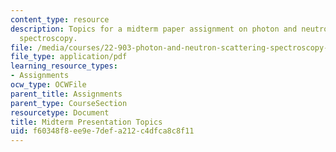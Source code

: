 ```yaml
---
content_type: resource
description: Topics for a midterm paper assignment on photon and neutron scattering
  spectroscopy.
file: /media/courses/22-903-photon-and-neutron-scattering-spectroscopy-and-its-applications-in-condensed-matter-spring-2005/f60348f8ee9e7defa212c4dfca8c8f11_mdtrm_assgnmnt_r.pdf
file_type: application/pdf
learning_resource_types:
- Assignments
ocw_type: OCWFile
parent_title: Assignments
parent_type: CourseSection
resourcetype: Document
title: Midterm Presentation Topics
uid: f60348f8-ee9e-7def-a212-c4dfca8c8f11
---
```

